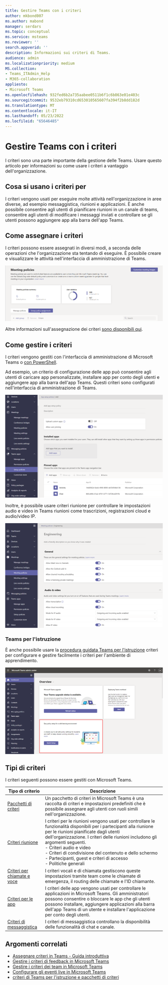 ```yaml
---
title: Gestire Teams con i criteri
author: mkbond007
ms.author: mabond
manager: serdars
ms.topic: conceptual
ms.service: msteams
ms.reviewer: ''
search.appverid: ''
description: Informazioni sui criteri di Teams.
audience: admin
ms.localizationpriority: medium
MS.collection:
- Teams_ITAdmin_Help
- M365-collaboration
appliesto:
- Microsoft Teams
ms.openlocfilehash: 932fed6b2a735aabee0511b6f1c6b863e01e403c
ms.sourcegitcommit: 9532eb79310cd653010565607fa394f2b8dd182d
ms.translationtype: MT
ms.contentlocale: it-IT
ms.lasthandoff: 05/23/2022
ms.locfileid: "65646485"
---
```

# <a name="manage-teams-with-policies"></a>Gestire Teams con i criteri

I criteri sono una parte importante della gestione delle Teams. Usare questo articolo per informazioni su come usare i criteri a vantaggio dell'organizzazione.

## <a name="what-you-use-policies-for"></a>Cosa si usano i criteri per

I criteri vengono usati per eseguire molte attività nell'organizzazione in aree diverse, ad esempio messaggistica, riunioni e applicazioni. È anche possibile consentire agli utenti di pianificare riunioni in un canale di teams, consentire agli utenti di modificare i messaggi inviati e controllare se gli utenti possono aggiungere app alla barra dell'app Teams.

## <a name="how-to-assign-policies"></a>Come assegnare i criteri

I criteri possono essere assegnati in diversi modi, a seconda delle operazioni che l'organizzazione sta tentando di eseguire. È possibile creare e visualizzare le attività nell'interfaccia di amministrazione di Teams.

![Screenshot dell'assegnazione di Criteri di gruppo.](media/group-policy-assignment.png)

Altre informazioni sull'assegnazione dei criteri [sono disponibili qui](policy-assignment-overview.md).

## <a name="how-to-manage-policies"></a>Come gestire i criteri

I criteri vengono gestiti con l'interfaccia di amministrazione di Microsoft Teams o [con PowerShell](./teams-powershell-managing-teams.md#manage-policies-via-powershell).

Ad esempio, un criterio di configurazione delle app può consentire agli utenti di caricare app personalizzate, installare app per conto degli utenti e aggiungere app alla barra dell'app Teams. Questi criteri sono configurati nell'interfaccia di amministrazione di Teams.

![Screenshot dei criteri di configurazione delle app.](media/app-setup-policy.png)

Inoltre, è possibile usare criteri riunione per controllare le impostazioni audio e video in Teams riunioni come trascrizioni, registrazioni cloud e audio/video IP.

![Screenshot dei criteri riunione.](media/engineering-meeting-policy.png)

### <a name="teams-for-education"></a>Teams per l'istruzione

È anche possibile usare la [procedura guidata Teams per l'istruzione](easy-policy-setup-edu.md) criteri per configurare e gestire facilmente i criteri per l'ambiente di apprendimento.

![Screenshot della procedura guidata Teams per l'istruzione criteri.](media/easy-policy-setup-quick-setup.png)

## <a name="types-of-policies"></a>Tipi di criteri

I criteri seguenti possono essere gestiti con Microsoft Teams.

Tipo di criterio | Descrizione
------------|------------
[Pacchetti di criteri](manage-policy-packages.md) | Un pacchetto di criteri in Microsoft Teams è una raccolta di criteri e impostazioni predefiniti che è possibile assegnare agli utenti con ruoli simili nell'organizzazione.
[Criteri riunione](meeting-policies-overview.md) | I criteri per le riunioni vengono usati per controllare le funzionalità disponibili per i partecipanti alla riunione per le riunioni pianificate dagli utenti dell'organizzazione. I criteri delle riunioni includono gli argomenti seguenti.<br> - Criteri audio e video<br> - Criteri di condivisione del contenuto e dello schermo<br> - Partecipanti, guest e criteri di accesso<br> - Politiche generali
[Criteri per chiamate e voce](voice-and-calling-policies.md)| I criteri vocali e di chiamata gestiscono queste impostazioni tramite team come le chiamate di emergenza, il routing delle chiamate e l'ID chiamante.
[Criteri per le app](app-policies.md)| I criteri delle app vengono usati per controllare le applicazioni in Microsoft Teams. Gli amministratori possono consentire o bloccare le app che gli utenti possono installare, aggiungere applicazioni alla barra dell'app Teams di un utente e installare l'applicazione per conto degli utenti.
[Criteri di messaggistica](messaging-policies-in-teams.md)| I criteri di messaggistica controllano la disponibilità delle funzionalità di chat e canale.

## <a name="related-topics"></a>Argomenti correlati

* [Assegnare criteri in Teams - Guida introduttiva](policy-assignment-overview.md)
* [Gestire i criteri di feedback in Microsoft Teams](manage-feedback-policies-in-teams.md)
* [Gestire i criteri dei team in Microsoft Teams](teams-policies.md)
* [Configurare gli eventi live in Microsoft Teams](teams-live-events/set-up-for-teams-live-events.md)
* [criteri di Teams per l'istruzione e pacchetti di criteri](policy-packages-edu.md)